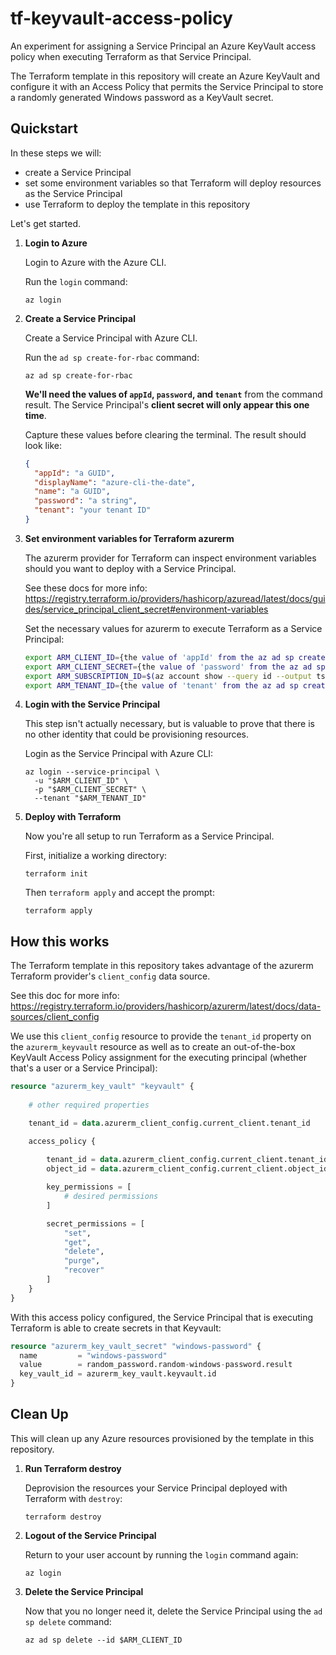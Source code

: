 # tf-keyvault-access-policy

An experiment for assigning a Service Principal an Azure KeyVault access policy when executing Terraform as that Service Principal.

The Terraform template in this repository will create an Azure KeyVault and configure it with an Access Policy that permits the Service Principal to store a randomly generated Windows password as a KeyVault secret.

## Quickstart

In these steps we will:

- create a Service Principal
- set some environment variables so that Terraform will deploy resources as the Service Principal
- use Terraform to deploy the template in this repository

Let's get started.

1. **Login to Azure**

    Login to Azure with the Azure CLI.

    Run the `login` command:

    ```plaintext
    az login
    ```

1. **Create a Service Principal**

    Create a Service Principal with Azure CLI. 

    Run the `ad sp create-for-rbac` command:

    ```plaintext
    az ad sp create-for-rbac
    ```

    **We'll need the values of `appId`, `password`, and `tenant`** from the command result. The Service Principal's __client secret will only appear this one time__. 
    
    Capture these values before clearing the terminal. The result should look like:

    ```json
    {
      "appId": "a GUID",
      "displayName": "azure-cli-the-date",
      "name": "a GUID",
      "password": "a string",
      "tenant": "your tenant ID"
    }
    ```
    
1. **Set environment variables for Terraform azurerm**

    The azurerm provider for Terraform can inspect environment variables should you want to deploy with a Service Principal.

    See these docs for more info: <https://registry.terraform.io/providers/hashicorp/azuread/latest/docs/guides/service_principal_client_secret#environment-variables>

    Set the necessary values for azurerm to execute Terraform as a Service Principal:

    ```bash
    export ARM_CLIENT_ID={the value of 'appId' from the az ad sp create-for-rbac result}
    export ARM_CLIENT_SECRET={the value of 'password' from the az ad sp create-for-rbac result} 
    export ARM_SUBSCRIPTION_ID=$(az account show --query id --output tsv)
    export ARM_TENANT_ID={the value of 'tenant' from the az ad sp create-for-rbac result} 
    ```

1. **Login with the Service Principal**

    This step isn't actually necessary, but is valuable to prove that there is no other identity that could be provisioning resources.
    
    Login as the Service Principal with Azure CLI:

    ```plaintext
    az login --service-principal \
      -u "$ARM_CLIENT_ID" \
      -p "$ARM_CLIENT_SECRET" \
      --tenant "$ARM_TENANT_ID"
    ```

1. **Deploy with Terraform**

    Now you're all setup to run Terraform as a Service Principal.

    First, initialize a working directory:

    ```plaintext
    terraform init
    ```

    Then `terraform apply` and accept the prompt:

    ```plaintext
    terraform apply
    ```

## How this works

The Terraform template in this repository takes advantage of the azurerm Terraform provider's `client_config` data source.

See this doc for more info: <https://registry.terraform.io/providers/hashicorp/azurerm/latest/docs/data-sources/client_config>

We use this `client_config` resource to provide the `tenant_id` property on the `azurerm_keyvault` resource as well as to create an out-of-the-box KeyVault Access Policy assignment for the executing principal (whether that's a user or a Service Principal):

```terraform
resource "azurerm_key_vault" "keyvault" {
    
    # other required properties

    tenant_id = data.azurerm_client_config.current_client.tenant_id

    access_policy {
    
        tenant_id = data.azurerm_client_config.current_client.tenant_id
        object_id = data.azurerm_client_config.current_client.object_id

        key_permissions = [
            # desired permissions
        ]

        secret_permissions = [
            "set",
            "get",
            "delete",
            "purge",
            "recover"
        ]
    }
}
```

With this access policy configured, the Service Principal that is executing Terraform is able to create secrets in that Keyvault:

```terraform
resource "azurerm_key_vault_secret" "windows-password" {
  name         = "windows-password"
  value        = random_password.random-windows-password.result
  key_vault_id = azurerm_key_vault.keyvault.id
}
```

## Clean Up

This will clean up any Azure resources provisioned by the template in this repository.

1. **Run Terraform destroy** 

    Deprovision the resources your Service Principal deployed with Terraform with `destroy`:

    ```plaintext
    terraform destroy
    ```
    
1. **Logout of the Service Principal**

    Return to your user account by running the `login` command again:
    
    ```plaintext
    az login
    ```

1. **Delete the Service Principal**

    Now that you no longer need it, delete the Service Principal using the `ad sp delete` command:
    
    ```plaintext
    az ad sp delete --id $ARM_CLIENT_ID
    ```
